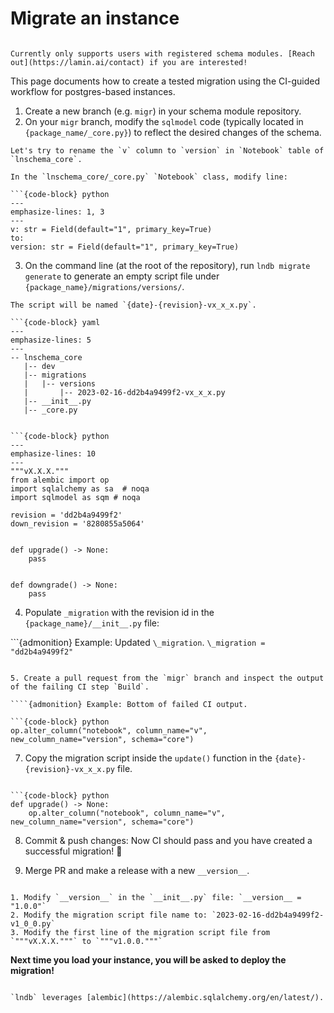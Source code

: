 # Migrate an instance

```{warning}

Currently only supports users with registered schema modules. [Reach out](https://lamin.ai/contact) if you are interested!
```

This page documents how to create a tested migration using the CI-guided workflow for postgres-based instances.

1. Create a new branch (e.g. `migr`) in your schema module repository.
2. On your `migr` branch, modify the `sqlmodel` code (typically located in `{package_name/_core.py}`) to reflect the desired changes of the schema.

````{admonition} Example: Rename a column.
Let's try to rename the `v` column to `version` in `Notebook` table of `lnschema_core`.

In the `lnschema_core/_core.py` `Notebook` class, modify line:

```{code-block} python
---
emphasize-lines: 1, 3
---
v: str = Field(default="1", primary_key=True)
to:
version: str = Field(default="1", primary_key=True)
````

3. On the command line (at the root of the repository), run `lndb migrate generate` to generate an empty script file under `{package_name}/migrations/versions/`.

````{admonition} Example: Migration script location.
The script will be named `{date}-{revision}-vx_x_x.py`.

```{code-block} yaml
---
emphasize-lines: 5
---
-- lnschema_core
   |-- dev
   |-- migrations
   |   |-- versions
   |       |-- 2023-02-16-dd2b4a9499f2-vx_x_x.py
   |-- __init__.py
   |-- _core.py
````

````{admonition} Example: Content of migration script.

```{code-block} python
---
emphasize-lines: 10
---
"""vX.X.X."""
from alembic import op
import sqlalchemy as sa  # noqa
import sqlmodel as sqm # noqa

revision = 'dd2b4a9499f2'
down_revision = '8280855a5064'


def upgrade() -> None:
    pass


def downgrade() -> None:
    pass
````

4. Populate `_migration` with the revision id in the `{package_name}/__init__.py` file:

```{admonition} Example: Updated `\_migration`. `\_migration = "dd2b4a9499f2"`

`````

5. Create a pull request from the `migr` branch and inspect the output of the failing CI step `Build`.

````{admonition} Example: Bottom of failed CI output.

```{code-block} python
op.alter_column("notebook", column_name="v", new_column_name="version", schema="core")
`````

7. Copy the migration script inside the `update()` function in the `{date}-{revision}-vx_x_x.py` file.

````{admonition} Example: Modified migration script.

```{code-block} python
def upgrade() -> None:
    op.alter_column("notebook", column_name="v", new_column_name="version", schema="core")
````

8. Commit & push changes: Now CI should pass and you have created a successful migration! 🎉

9. Merge PR and make a release with a new `__version__`.

```{admonition} Example: Make a new release, e.g., "1.0.0".

1. Modify `__version__` in the `__init__.py` file: `__version__ = "1.0.0"`
2. Modify the migration script file name to: `2023-02-16-dd2b4a9499f2-v1_0_0.py`
3. Modify the first line of the migration script file from `"""vX.X.X."""` to `"""v1.0.0."""`
```

**Next time you load your instance, you will be asked to deploy the migration!**

```{note}

`lndb` leverages [alembic](https://alembic.sqlalchemy.org/en/latest/).
```
